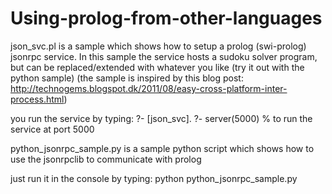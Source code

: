Using-prolog-from-other-languages
=================================
json_svc.pl
is a sample which shows how to setup a prolog (swi-prolog) jsonrpc service.
In this sample the service hosts a sudoku solver program, but can be replaced/extended with whatever you like (try it out with the python sample)
(the sample is inspired by this blog post: http://technogems.blogspot.dk/2011/08/easy-cross-platform-inter-process.html)

you run the service by typing:
?- [json_svc].
?- server(5000) % to run the service at port 5000


python_jsonrpc_sample.py
is a sample python script which shows how to use the jsonrpclib to communicate with prolog

just run it in the console by typing:
python python_jsonrpc_sample.py
